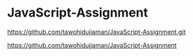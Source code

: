 # JavaScript-Assignment

https://github.com/tawohidujjaman/JavaScript-Assignment.git

https://github.com/tawohidujjaman/JavaScript-Assignment
